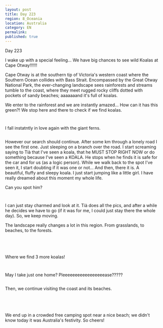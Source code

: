 ```yaml
---
layout: post
title: Day 223
region: 8_Oceania
location: Australia
category: EN
permalink:
published: true
---
```


Day 223

I wake up with a special feeling... We have big chances to see wild Koalas at Cape Otway!!!!!!

Cape Otway is at the southern tip of Victoria's western coast where the Southern Ocean collides with Bass Strait.  Encompassed by the Great Otway National Park, the ever-changing landscape sees rainforests and streams tumble to the coast, where they meet rugged rocky cliffs dotted with pockets of sandy beaches; aaaaaaand it's full of koalas.

We enter to the rainforest and we are instantly amazed... How can it has this green?! We stop here and there to check if we find koalas.

<p><a
href="https://lh3.googleusercontent.com/fn3o9w3ir8GeURBtP5qihQR8GXjyvpZpclEJUWYPpOsV_Ps25nU2j-nqSm1wNDihj1r0zfQEqjjSnQ7Wkvw4FTZOwRnHp2wdo_7qdiTNsIs3Eqz9ezRJFIkj9nBdcpoOy8G4enx1OpLeR1l10OeLz-Q6mlRBFO7_piy_kQEhVG0xeXoiHGOISXaVpbeZOlv6zz-LDFhw9x8-yrab4Kgn8fpQBk81MD-7_ML5Xj2SrxwVaSkPuh2dkR3M1-lrXn159P7OrnBO1QXcBU47JfZxgzhiaF-FKTWTF9yUJgz4mSH8QR8mbl0wRpPg3aq5UxmXFRqs4D9x5DNI7bHInavUAqkhs3MtVscdjVmlKKK8XlkQEgbl3aKuC5RVVRaNp2xT6OilvvtEsbHXPkhpff9So27K9sfurwqsTM2-22CsiWigft0tCUwYW4VI5npNY_js55wofmKEvuKJIfXQNzqkcH-etrfK_Wh2Iq07fjJjKpR0xxApRl2BBEze3S8tWpwFBjEsUwo7q-MPlpzk14TjRgM0Iy-L2X4HtBNFd7BYLdTMrouOdjwtkNRiXhN9lHrFxvAVjTyAbmrLVhuaRaNbUJ0RIFxvrqYIjsVLyf4WmxjD2XRycBMp2EPxm_rtscToQ6wMSROZ8GLuS8LsINpEB7ZFmbRKvhNhPkkBXS4UxHVdxKmnB3YgsOmsyF5f0HKjx7ZtbTw8OOk4B97pB7PxUj9o=w470-h626-no"><img 
src="https://lh3.googleusercontent.com/fn3o9w3ir8GeURBtP5qihQR8GXjyvpZpclEJUWYPpOsV_Ps25nU2j-nqSm1wNDihj1r0zfQEqjjSnQ7Wkvw4FTZOwRnHp2wdo_7qdiTNsIs3Eqz9ezRJFIkj9nBdcpoOy8G4enx1OpLeR1l10OeLz-Q6mlRBFO7_piy_kQEhVG0xeXoiHGOISXaVpbeZOlv6zz-LDFhw9x8-yrab4Kgn8fpQBk81MD-7_ML5Xj2SrxwVaSkPuh2dkR3M1-lrXn159P7OrnBO1QXcBU47JfZxgzhiaF-FKTWTF9yUJgz4mSH8QR8mbl0wRpPg3aq5UxmXFRqs4D9x5DNI7bHInavUAqkhs3MtVscdjVmlKKK8XlkQEgbl3aKuC5RVVRaNp2xT6OilvvtEsbHXPkhpff9So27K9sfurwqsTM2-22CsiWigft0tCUwYW4VI5npNY_js55wofmKEvuKJIfXQNzqkcH-etrfK_Wh2Iq07fjJjKpR0xxApRl2BBEze3S8tWpwFBjEsUwo7q-MPlpzk14TjRgM0Iy-L2X4HtBNFd7BYLdTMrouOdjwtkNRiXhN9lHrFxvAVjTyAbmrLVhuaRaNbUJ0RIFxvrqYIjsVLyf4WmxjD2XRycBMp2EPxm_rtscToQ6wMSROZ8GLuS8LsINpEB7ZFmbRKvhNhPkkBXS4UxHVdxKmnB3YgsOmsyF5f0HKjx7ZtbTw8OOk4B97pB7PxUj9o=w470-h626-no" class="oversize" alt=""></a></p>

<p><a
href="https://lh3.googleusercontent.com/KC0UajEEu3-9UOh5Lz1CLaUV9SlzoHyc6o3DZkEEIAGLGkjKSPAVbnCyRZIwIpxMK_jiiehE4bQN7AhqZGuKVsEtPEzOG9GA4I0KdVlfu7DWJ-QXz2loSkfwL45qcASH2qrr1X7eVnFp9KpgniEmPrmpOOXMOcTrkB5Pb0RdK_c9c-NgiPm49QvBGp4yEjX0WBCTO0t4M6vFHZOCgNXfuJ8O1DaNl_j88K2mFzAv7i7S3Ra_bnbex70yaz0zvIbXqE426wcoGF13DO8ibiMkYsnsLwbu5TVSfhtJjgmwrKByjS6ONiNYU4sk_8L3XgdyyKhhl7RiTmoZpeUytAoQGYVwnQjHY4XoJTJUdFrqJqgYO6hw3laKGGelm9M-25PfAi7Z7Nrnf8zFYbTCViuJjFeeskThJklHOo4AorS7MAics2RQgK4LG8PlHsyOXSekCUt0Faohjjwm5oC49ULmpsiVTy9uuLI3wYC-6r8yPUzzkuO98JjqAHFBApfwjZh0o0BhKt8IqxDGfI86rBcLlkGe8sMJpOekuSKuVY7sCr4xZTgkj-9v3YSDFZB7ayRcsjsy6XSyfG1EwsY4wHw3HJPzZe3rqmA76y_ktPxnO_rjVUZs3a52GgcD_a11IQ0ddWMKC_uRT6HxTUp7EGq2x4w81mkiy208FGlECWPwjK330KmPoYeS0pVmXXzeoPnX_1dcQJWQsDYSdIicJ3Fawc1i=w668-h501-no"><img 
src="https://lh3.googleusercontent.com/KC0UajEEu3-9UOh5Lz1CLaUV9SlzoHyc6o3DZkEEIAGLGkjKSPAVbnCyRZIwIpxMK_jiiehE4bQN7AhqZGuKVsEtPEzOG9GA4I0KdVlfu7DWJ-QXz2loSkfwL45qcASH2qrr1X7eVnFp9KpgniEmPrmpOOXMOcTrkB5Pb0RdK_c9c-NgiPm49QvBGp4yEjX0WBCTO0t4M6vFHZOCgNXfuJ8O1DaNl_j88K2mFzAv7i7S3Ra_bnbex70yaz0zvIbXqE426wcoGF13DO8ibiMkYsnsLwbu5TVSfhtJjgmwrKByjS6ONiNYU4sk_8L3XgdyyKhhl7RiTmoZpeUytAoQGYVwnQjHY4XoJTJUdFrqJqgYO6hw3laKGGelm9M-25PfAi7Z7Nrnf8zFYbTCViuJjFeeskThJklHOo4AorS7MAics2RQgK4LG8PlHsyOXSekCUt0Faohjjwm5oC49ULmpsiVTy9uuLI3wYC-6r8yPUzzkuO98JjqAHFBApfwjZh0o0BhKt8IqxDGfI86rBcLlkGe8sMJpOekuSKuVY7sCr4xZTgkj-9v3YSDFZB7ayRcsjsy6XSyfG1EwsY4wHw3HJPzZe3rqmA76y_ktPxnO_rjVUZs3a52GgcD_a11IQ0ddWMKC_uRT6HxTUp7EGq2x4w81mkiy208FGlECWPwjK330KmPoYeS0pVmXXzeoPnX_1dcQJWQsDYSdIicJ3Fawc1i=w668-h501-no" class="oversize" alt=""></a></p>

I fall instatntly in love again with the giant ferns.

<p><a
href="https://lh3.googleusercontent.com/qPQuuOvJpHtGZIDqWCsmPutQe5bn3GEo8rB8juLJhPcXassOKQuTuIVGtfwEucosGvxG5or7sNoisG_QZhKkwpH_n51VBhJTe40skAk6fLTkqdovADAjSNQ2HlztC3e5ypGOeCnxg3IWq-CZsHwzBOIUiZ6nlBR0BmispZ50qVGxtK0mUrg3twBMO9zF_9zAUpRIZTrjUqxynxriZswUzo_xNHZy770SUaE-zYPx7euJ_cE0PD8pc2hQpUcwC4xX_-L58Fe0CdxkB4hjyWOGoOSR2i_x_d-D0JFd26ZuHHdbJ61xBAVG3X8gFhJYM4HmKIlB_ZWU_bLz9L-8fcuKq-Wsh2C9PxP7usdWtkcjfOWkmazbOR9hiPY6irS4Tk6g1NlqwcVBacn7jj2Xp72Jxo8DcyAVIVQuU4-6ZZ9v5kcrvreOXzYv2LLYnkqakTbjbW18rzVwz_nyGbxnFTjADBadL1wKM6VDN_YooswF-Q7nNcsxVndtofnVS5NEsgYtQlUYuXFVe76QJiuMntLOaovxLc3U31Jin8XXndsJTQEc3carSYtKkY2ixMqrJDqtQxMVDZ7xQ3VXi28ntCj9c7b9JQRCSl98GPmmT8SNe20ZI_UIEifQPqMRaxEXOhfa7GG96XBbK8xkozAt4zI_3SmKFeaNlbcUaGEsOa5HjCxDhlZ3J3lDAnTp-sY3BErC1276R__LQHmEUX04wnKlHLC3=w835-h626-no"><img 
src="https://lh3.googleusercontent.com/qPQuuOvJpHtGZIDqWCsmPutQe5bn3GEo8rB8juLJhPcXassOKQuTuIVGtfwEucosGvxG5or7sNoisG_QZhKkwpH_n51VBhJTe40skAk6fLTkqdovADAjSNQ2HlztC3e5ypGOeCnxg3IWq-CZsHwzBOIUiZ6nlBR0BmispZ50qVGxtK0mUrg3twBMO9zF_9zAUpRIZTrjUqxynxriZswUzo_xNHZy770SUaE-zYPx7euJ_cE0PD8pc2hQpUcwC4xX_-L58Fe0CdxkB4hjyWOGoOSR2i_x_d-D0JFd26ZuHHdbJ61xBAVG3X8gFhJYM4HmKIlB_ZWU_bLz9L-8fcuKq-Wsh2C9PxP7usdWtkcjfOWkmazbOR9hiPY6irS4Tk6g1NlqwcVBacn7jj2Xp72Jxo8DcyAVIVQuU4-6ZZ9v5kcrvreOXzYv2LLYnkqakTbjbW18rzVwz_nyGbxnFTjADBadL1wKM6VDN_YooswF-Q7nNcsxVndtofnVS5NEsgYtQlUYuXFVe76QJiuMntLOaovxLc3U31Jin8XXndsJTQEc3carSYtKkY2ixMqrJDqtQxMVDZ7xQ3VXi28ntCj9c7b9JQRCSl98GPmmT8SNe20ZI_UIEifQPqMRaxEXOhfa7GG96XBbK8xkozAt4zI_3SmKFeaNlbcUaGEsOa5HjCxDhlZ3J3lDAnTp-sY3BErC1276R__LQHmEUX04wnKlHLC3=w835-h626-no" class="oversize" alt=""></a></p>

However our search should continue. After some km through a lonely road I see the first one. Just sleeping on a branch over the road. I start screaming saying to Tià that I've seen a koala, that he MUST STOP RIGHT NOW or do something because I've seen a KOALA. He stops when he finds it is safe for the car and for us (as a logic person). While we walk back to the spot I've seen it, I start doubting if it was one or not... And then, there it is. A beautiful, fluffy and sleepy koala. I just start jumping like a little girl. I have really dreamed about this moment my whole life.

Can you spot him?

<p><a
href="https://lh3.googleusercontent.com/qB9uxHkSicmlgX7gZJg1c56sulD91EaspgjQAeBPlUkkGTvykTxspyHYoXLXTo9UDgq2eTc0ybGQravzLS5MBZ6gXKUDixzmxDcfW-8UAAr_iXKOYNk35G5QqZhj2fzIG114ZiGvULq3KjzOoSLwWyZm3z4Ye5vMotuZEaSUPUair_B3wCLOplMexUPJ02tHVhArovqJCFY5p9dahJq2Iwze8WAFrX15AktecAEcUvg0Xk9bSvJNzHN8K5qvxDRNwOddoEJiETLpT6jTQG6CYN6kreHcr4jtji-hhNUYHi-FUlktkJ7fk4yX4r7tr5rlMxcJOPqS92pI-lz77rSoibp765OIKBPy-O0EW6qW00eYR1j0o9IUFQz7f8MDn-UI20WUyeeJrEJO9oyjWisns84J8Kneu8o127JJ6bRaVOzxyiwMpWJdaJSBqnogocaJwKtcWnLW01G4z9e1iQLE6emtzNT3ynHR_Lm0WMUiBVfp2m2PmqceDcDNhUBZdR0qQydeeWP-y73IAQj01MaFFgroWbQkrpPH5nhYX2CzHz01-VR1BI2okM0EZ-sthLGP71F2qcO2GHRth1-gm9HBdze5G_FrmKRPo_zhy7fj94H1iPP17AsvSlEMk6FM-R_jAdA_HtJ0qJJOnhpiPss5lN2EdyT2dBueMV-azr6FNlDKba4Ww99kXkBsMTHuDx3MaivwNrPtpAHh6iem3xxaoDQ_=w835-h626-no"><img 
src="https://lh3.googleusercontent.com/qB9uxHkSicmlgX7gZJg1c56sulD91EaspgjQAeBPlUkkGTvykTxspyHYoXLXTo9UDgq2eTc0ybGQravzLS5MBZ6gXKUDixzmxDcfW-8UAAr_iXKOYNk35G5QqZhj2fzIG114ZiGvULq3KjzOoSLwWyZm3z4Ye5vMotuZEaSUPUair_B3wCLOplMexUPJ02tHVhArovqJCFY5p9dahJq2Iwze8WAFrX15AktecAEcUvg0Xk9bSvJNzHN8K5qvxDRNwOddoEJiETLpT6jTQG6CYN6kreHcr4jtji-hhNUYHi-FUlktkJ7fk4yX4r7tr5rlMxcJOPqS92pI-lz77rSoibp765OIKBPy-O0EW6qW00eYR1j0o9IUFQz7f8MDn-UI20WUyeeJrEJO9oyjWisns84J8Kneu8o127JJ6bRaVOzxyiwMpWJdaJSBqnogocaJwKtcWnLW01G4z9e1iQLE6emtzNT3ynHR_Lm0WMUiBVfp2m2PmqceDcDNhUBZdR0qQydeeWP-y73IAQj01MaFFgroWbQkrpPH5nhYX2CzHz01-VR1BI2okM0EZ-sthLGP71F2qcO2GHRth1-gm9HBdze5G_FrmKRPo_zhy7fj94H1iPP17AsvSlEMk6FM-R_jAdA_HtJ0qJJOnhpiPss5lN2EdyT2dBueMV-azr6FNlDKba4Ww99kXkBsMTHuDx3MaivwNrPtpAHh6iem3xxaoDQ_=w835-h626-no" class="oversize" alt=""></a></p>

<p><a
href="https://lh3.googleusercontent.com/M3a2BdZdKNX5d7Hbo4k8ZhWhSRa4ZUz7e3EPXJs2o9jEU--zId-ZXmBICJV6z6gtCnzk2REFnraxwoPfClS_8re0PlShLUwwkyzxxHqRjUyo-aaL6sswAImbZ1i-h--YOArB1cFOsdEYlIfkNznvV_tUqNg97qhEGM7b6JfwaZzVFxt_bBKB0rEPeKoigqVlCLx-qAcxh8_1CTAfUwu69bceJgYM6xsspsDQwZrFeY8W40ovMmwMgYvYokbAkiE1noURPg4sXR0FV9mwLYxfs_OhyWOu8s00eAZiO5qDpRqEgbnA9aFr8bcfFpq9jRgTO3v47PhmWWQUJIEyj9GHdNeZLl0bCGV-KfbLE3qhfBegShNlMp2VttymOaqb_-LhsS8kk09RE6zb3r7VaNs-O045ALr2V4Mm2ih-AaTX3NlkwyeCKY7JSVln2kHLgQgicksBjrNlLvAtYIexChWH7R7BZLRbSK1kcUk6ALqgx5RBcUUMjE47JoBxdhdI_xnWERTKF-csmJHMyHXA5waohFWUq3gJEdOC6VarrleeIAnC9WCk-qgkwp2QG6ZLrCHEuYt5HBALoY4nJXDheHaI1w2PmLL4kehnJopc8ITo6ndqI2oKtFcOnLEHUU-EeWkcA8UmbqYpFbPKnllqv8b5NZge406RmVYrYcNAj1OvKoz4UWsoTFi2atlSKCBe3_48KbwXnmryqxpWSpuMCMaw1n-k=w835-h626-no"><img 
src="https://lh3.googleusercontent.com/M3a2BdZdKNX5d7Hbo4k8ZhWhSRa4ZUz7e3EPXJs2o9jEU--zId-ZXmBICJV6z6gtCnzk2REFnraxwoPfClS_8re0PlShLUwwkyzxxHqRjUyo-aaL6sswAImbZ1i-h--YOArB1cFOsdEYlIfkNznvV_tUqNg97qhEGM7b6JfwaZzVFxt_bBKB0rEPeKoigqVlCLx-qAcxh8_1CTAfUwu69bceJgYM6xsspsDQwZrFeY8W40ovMmwMgYvYokbAkiE1noURPg4sXR0FV9mwLYxfs_OhyWOu8s00eAZiO5qDpRqEgbnA9aFr8bcfFpq9jRgTO3v47PhmWWQUJIEyj9GHdNeZLl0bCGV-KfbLE3qhfBegShNlMp2VttymOaqb_-LhsS8kk09RE6zb3r7VaNs-O045ALr2V4Mm2ih-AaTX3NlkwyeCKY7JSVln2kHLgQgicksBjrNlLvAtYIexChWH7R7BZLRbSK1kcUk6ALqgx5RBcUUMjE47JoBxdhdI_xnWERTKF-csmJHMyHXA5waohFWUq3gJEdOC6VarrleeIAnC9WCk-qgkwp2QG6ZLrCHEuYt5HBALoY4nJXDheHaI1w2PmLL4kehnJopc8ITo6ndqI2oKtFcOnLEHUU-EeWkcA8UmbqYpFbPKnllqv8b5NZge406RmVYrYcNAj1OvKoz4UWsoTFi2atlSKCBe3_48KbwXnmryqxpWSpuMCMaw1n-k=w835-h626-no" class="oversize" alt=""></a></p>

I can just stay charmed and look at it. Tià does all the pics, and after a while he decides we have to go (if it was for me, I could just stay there the whole day). So, we keep moving.

The landscape really changes a lot in this region. From grasslands, to beaches, to the forests.

<p><a
href="https://lh3.googleusercontent.com/fNaovn0PFP4d377803iqeYYiVoUUv_8e-fRjxE3q3oU3usHebNXPZbM3y-bmCrsDI3M2oCOycqaZi3gjRZeydXxFfRZ2p0Jyrc2mvnpA-Mi8kIp-qXqATTL2036tOsIFq7BHin7pA8QZtfjLdaqh7MmMXNYOgom9wFRaJMWdkE_dJETZbC02_JWmUnPDMKX3rDYftLR0cU_zNf1U6kDE6_47MWoXu_8h9yoqgKuj9D4Yw4pSjtB8gvlmx2m98jCiEjw09GGB-SRNfw1t_rU23kbOaQZ8EdXbjSte04FN16rLVCMHB4adxrtjh4vkwu8iIJXl2_h3zmR0qnpdBU3Zh6XqTQMw2YZ1U4nrZn_YOiDz3a05gLwnv_fcnDMtdar3cGujeorUQlHikVshIfyDIIKFQXRofJSRr68PIh4K6qSRJ_eFZDiQX3DECOxH7553CwTg2e1ZKoTF2szPJav4zUoGe5nGcUbFNaqUbe8pYjgO2_Ywum2vjjK231j-cmWDTwkm5LKS5LAaq0c3f3pWGEJm2OfIu_tYi0jDqt8IZJAooe7J1GK7xP76lgigZFsWLucfBP3Ogi5VfDVrRJj6kziZm4qQo0jjHfd_YQYl40y0_fZpdb529MNUENItT3UzdueSdzWI9tVlrxbq04hlgu9Bs__x3JZD2RzP-_41ijJz3EJj-iB32-i8CjPOXgf8ar1xPIkn8Zfz3htjiJZuXMoF=w668-h501-no"><img 
src="https://lh3.googleusercontent.com/fNaovn0PFP4d377803iqeYYiVoUUv_8e-fRjxE3q3oU3usHebNXPZbM3y-bmCrsDI3M2oCOycqaZi3gjRZeydXxFfRZ2p0Jyrc2mvnpA-Mi8kIp-qXqATTL2036tOsIFq7BHin7pA8QZtfjLdaqh7MmMXNYOgom9wFRaJMWdkE_dJETZbC02_JWmUnPDMKX3rDYftLR0cU_zNf1U6kDE6_47MWoXu_8h9yoqgKuj9D4Yw4pSjtB8gvlmx2m98jCiEjw09GGB-SRNfw1t_rU23kbOaQZ8EdXbjSte04FN16rLVCMHB4adxrtjh4vkwu8iIJXl2_h3zmR0qnpdBU3Zh6XqTQMw2YZ1U4nrZn_YOiDz3a05gLwnv_fcnDMtdar3cGujeorUQlHikVshIfyDIIKFQXRofJSRr68PIh4K6qSRJ_eFZDiQX3DECOxH7553CwTg2e1ZKoTF2szPJav4zUoGe5nGcUbFNaqUbe8pYjgO2_Ywum2vjjK231j-cmWDTwkm5LKS5LAaq0c3f3pWGEJm2OfIu_tYi0jDqt8IZJAooe7J1GK7xP76lgigZFsWLucfBP3Ogi5VfDVrRJj6kziZm4qQo0jjHfd_YQYl40y0_fZpdb529MNUENItT3UzdueSdzWI9tVlrxbq04hlgu9Bs__x3JZD2RzP-_41ijJz3EJj-iB32-i8CjPOXgf8ar1xPIkn8Zfz3htjiJZuXMoF=w668-h501-no" class="oversize" alt=""></a></p>

<p><a
href="https://lh3.googleusercontent.com/cj5Ex-jL6UOBj8APrV77ggKa6i72FrM-sSjMWz5cWlGK_T6v5gEp0vJcwRiWBuodVD4dCr8wtXf8L3mxl008cOt1Yda-tr4Kltnbf20n5MOFGzCj2worP3Tb0BHzmE6YFUBI8oSflAzUF2kcMJ5cL5wGMWIsEVZ__Ix4eQNTyHWwCqvSRAlL2iljKf7iiRpal6-EiN_0zeVlyz80IwV17ThY3jkeil6lKQ9U_bVtawhbcCoSd0mg8noJCmpkjcmORl6rI9FWBPR1F4RsiMDZBf-dc-l_5rMc-BKIKUfwCyJnVLExBrKPnLPuesA5QH2QCIsGlls79o5bqlVHUsm91NXMa5Uv143AqRUZtHVDISdfRjCy_KDmCnCBW3BuSufVApkg4Lit6rWVfDVieX51E7GdQAjeGIIts7rFrje5VC-aY7gX4U39M15mULpUyIC-IG-FzYotuS76hK9RxmUZYlxg_OfMY-H6eJxPw1srg6t41mRKoDGyJWjMBSPAvk5LUxWYg6LXiejs87U-LtHG26fAvGZipgXJkQrMdZv5fvWN_kavvtoZORlGaLYus-RfHGKzm8a_ZO64omo_PvF6cOGD6wa-EgSbBRXFX_O4s3KbOkTdeKqCdXg0nHVIvBYjAPnVgaabFbOSdDNqZV9Xz1gEn4Fk6yHT-BY2mNgoxPtb1CGa0DsgmlfSGjjl9NTvUUcyzK47-WwQ60OMNTuOVcB_=w668-h501-no"><img 
src="https://lh3.googleusercontent.com/cj5Ex-jL6UOBj8APrV77ggKa6i72FrM-sSjMWz5cWlGK_T6v5gEp0vJcwRiWBuodVD4dCr8wtXf8L3mxl008cOt1Yda-tr4Kltnbf20n5MOFGzCj2worP3Tb0BHzmE6YFUBI8oSflAzUF2kcMJ5cL5wGMWIsEVZ__Ix4eQNTyHWwCqvSRAlL2iljKf7iiRpal6-EiN_0zeVlyz80IwV17ThY3jkeil6lKQ9U_bVtawhbcCoSd0mg8noJCmpkjcmORl6rI9FWBPR1F4RsiMDZBf-dc-l_5rMc-BKIKUfwCyJnVLExBrKPnLPuesA5QH2QCIsGlls79o5bqlVHUsm91NXMa5Uv143AqRUZtHVDISdfRjCy_KDmCnCBW3BuSufVApkg4Lit6rWVfDVieX51E7GdQAjeGIIts7rFrje5VC-aY7gX4U39M15mULpUyIC-IG-FzYotuS76hK9RxmUZYlxg_OfMY-H6eJxPw1srg6t41mRKoDGyJWjMBSPAvk5LUxWYg6LXiejs87U-LtHG26fAvGZipgXJkQrMdZv5fvWN_kavvtoZORlGaLYus-RfHGKzm8a_ZO64omo_PvF6cOGD6wa-EgSbBRXFX_O4s3KbOkTdeKqCdXg0nHVIvBYjAPnVgaabFbOSdDNqZV9Xz1gEn4Fk6yHT-BY2mNgoxPtb1CGa0DsgmlfSGjjl9NTvUUcyzK47-WwQ60OMNTuOVcB_=w668-h501-no" class="oversize" alt=""></a></p>

<p><a
href="https://lh3.googleusercontent.com/sRwY6oBFTbZtlnZyKNWuuQ50zqwb3D0uMSd5D1_xkz2noKRas2FjJwwskxt84AXlEgpxxnATZPYcYIBvqsb0ol4eCRaHTBLvEKuRNChAX7uccZxe4C13PwD5D8P_d0xMFluir7YzzNG8G2PV1wxuo3bLBW-rYYbcH1J5fC_PP-Z9u0D6lP7Vrj39xfL8TC_1hgEa5bMqrYjaRCVYuCKfncr-3UjfFq9plHm6nejeh0lU8pI28-Iv-k-xDRH2ApWZUlbs9Wwd_M58wnAvpRR1Kp7k4hIrTHryWs_3CyohQThxbQZ6HYTFdkZEaLiMlqH1m0okChRcpZelHRbBh8lH1n7EmHvjF345xQV6FM0OKGsvZTylXqWHbHKqTO_nbYVdGnNOEusddfGg2nmElRDSQFWiMrhtENcf_BnfU9cn6NSXijC4PfZOEbAnPpDTHFe2hG31Aa6GDRnJnHOWZXhy_0OWphGf5gA9Bi8uKYuMWZhvkxJ-R8-ww5l00VrTvCmAkhBv3wBQKHu5GHZYRvhaTAp9_oJZuC7PHXiotODgNQtcA-C2ma_0PxAhHnJ1Z5NHdVkeNLApHhmfFJThBnXwLT2GFEPtaFYC2dHnNskfRQpxoZsc_fwjEAVvZb_0B6e6wgl6K7XYXyiJekcHf3825-eEg_so_k1WaKUJq2Qsz3aqHm4bKHs-B25wdbYPdmHKfpnhCFIQ_qUAUqre7t_SCCJo=w835-h626-no"><img 
src="https://lh3.googleusercontent.com/sRwY6oBFTbZtlnZyKNWuuQ50zqwb3D0uMSd5D1_xkz2noKRas2FjJwwskxt84AXlEgpxxnATZPYcYIBvqsb0ol4eCRaHTBLvEKuRNChAX7uccZxe4C13PwD5D8P_d0xMFluir7YzzNG8G2PV1wxuo3bLBW-rYYbcH1J5fC_PP-Z9u0D6lP7Vrj39xfL8TC_1hgEa5bMqrYjaRCVYuCKfncr-3UjfFq9plHm6nejeh0lU8pI28-Iv-k-xDRH2ApWZUlbs9Wwd_M58wnAvpRR1Kp7k4hIrTHryWs_3CyohQThxbQZ6HYTFdkZEaLiMlqH1m0okChRcpZelHRbBh8lH1n7EmHvjF345xQV6FM0OKGsvZTylXqWHbHKqTO_nbYVdGnNOEusddfGg2nmElRDSQFWiMrhtENcf_BnfU9cn6NSXijC4PfZOEbAnPpDTHFe2hG31Aa6GDRnJnHOWZXhy_0OWphGf5gA9Bi8uKYuMWZhvkxJ-R8-ww5l00VrTvCmAkhBv3wBQKHu5GHZYRvhaTAp9_oJZuC7PHXiotODgNQtcA-C2ma_0PxAhHnJ1Z5NHdVkeNLApHhmfFJThBnXwLT2GFEPtaFYC2dHnNskfRQpxoZsc_fwjEAVvZb_0B6e6wgl6K7XYXyiJekcHf3825-eEg_so_k1WaKUJq2Qsz3aqHm4bKHs-B25wdbYPdmHKfpnhCFIQ_qUAUqre7t_SCCJo=w835-h626-no" class="oversize" alt=""></a></p>

<p><a
href="https://lh3.googleusercontent.com/sjeNDFpUdJhRPqD9jAuaOukHXIsafPlr-UPeZJZDi6PMJ66u4LY6povqZ7D8zeRPJhyrdk130WHHDmVxnz0hf6yLWIF2OALBLWzBFgJOBWSdksF6gb7INfYYBBGmQBBm7SE4YA8RCAnCSoowf9cwgAs7cn90qPa1RO2pOAe6hkcvUX5Oos_rs5MxRUQCS047_tNU12AGgZ8Fc7cUKA0RM_-_WuZVxmgm-n53SaQEufKinKqUPU5w5-BZbhrBCdLEqes_r2dSMSZGqcWNTKHSZCfMB6R2GhYzov8XRhtsSFe8bZ-eq8ne7GWpr4w228x2RPGhEHGQEu36BbW_MC_LZj3EVG6A8pCcyZgP8EtPOANLc4BNC8nOqbUfcI8c-zddLt2MO37kfaKPgTTnq2fhIyxkFs1gWDRE3wJ9wuq7uCVl_6FGXeDlnPqRE3XhPxQsWHDY3VWabH2u2ov2rkR9_UsLAmF9YcXf-GYmTYnekhOUerHJyWgGRJjt2BP3XHAxp559y4MLcQqnq7t5M4hfYftPcTvohPUqEOCbP6j4LFrAbaC3PyYcfqqJqcR6kyD4kVOWxYdK3aLo_keoVtrnntnAQT6iWrkBJYO3objjKv4xE72VscfwRk9tFeyqp3y_OpvNZwuXt6livHveRngpWO76pYApob8uQopIxNqllrHn6iKESLNwjcTGT6ilGzCWEkF5fxhIs7L4NoJ3Y3VPF61X=w835-h626-no"><img 
src="https://lh3.googleusercontent.com/sjeNDFpUdJhRPqD9jAuaOukHXIsafPlr-UPeZJZDi6PMJ66u4LY6povqZ7D8zeRPJhyrdk130WHHDmVxnz0hf6yLWIF2OALBLWzBFgJOBWSdksF6gb7INfYYBBGmQBBm7SE4YA8RCAnCSoowf9cwgAs7cn90qPa1RO2pOAe6hkcvUX5Oos_rs5MxRUQCS047_tNU12AGgZ8Fc7cUKA0RM_-_WuZVxmgm-n53SaQEufKinKqUPU5w5-BZbhrBCdLEqes_r2dSMSZGqcWNTKHSZCfMB6R2GhYzov8XRhtsSFe8bZ-eq8ne7GWpr4w228x2RPGhEHGQEu36BbW_MC_LZj3EVG6A8pCcyZgP8EtPOANLc4BNC8nOqbUfcI8c-zddLt2MO37kfaKPgTTnq2fhIyxkFs1gWDRE3wJ9wuq7uCVl_6FGXeDlnPqRE3XhPxQsWHDY3VWabH2u2ov2rkR9_UsLAmF9YcXf-GYmTYnekhOUerHJyWgGRJjt2BP3XHAxp559y4MLcQqnq7t5M4hfYftPcTvohPUqEOCbP6j4LFrAbaC3PyYcfqqJqcR6kyD4kVOWxYdK3aLo_keoVtrnntnAQT6iWrkBJYO3objjKv4xE72VscfwRk9tFeyqp3y_OpvNZwuXt6livHveRngpWO76pYApob8uQopIxNqllrHn6iKESLNwjcTGT6ilGzCWEkF5fxhIs7L4NoJ3Y3VPF61X=w835-h626-no" class="oversize" alt=""></a></p>

Where we find 3 more koalas!

<p><a
href="https://lh3.googleusercontent.com/oDo5t8rrsJGqC89rMkkTyCJuW5ZgtBU3wa9044W7WOHavlKYc2GDIV3CarALjIvK6tLvXtMIFOCSBD_ivGA-txmahgPozZCp42h6iTyByAr_MX4vxFSyrfLCj9QQ6vWPzX154puV-JIS6SksBAkwnTmsxSkwFY34IWTrCZU5v0SNb2Wa8SE8ehVazgiVDKWcv_hcW4IqvduywejltNhTepX7QEtEF3XTq9CJE73XByTLN7IOH2DMbR-FkBYiCw5zi2Gd1OrRyWntd2v8gjgk0piTUK08IQhwlN7mLpsZx6GUx9AR5pRLXt0Wadc2ON3bnoS6C50EJ4ykbcjA2qm_LvsvO1JEIrHB_n5SUQhbMCGvZKvN6QWvuHJlNT2tQqqzPVNh0l6HhjZ9ZbL1Vvvzuw2k5SCqcKKnurSTA867mpsO9_63-6omvWDM8C1MmV2T66r06dsneX2cbkNFJs0a2FS3FawDvZlsRHVRuOxidaM6Cfr2MNr7hPxMRZgsgZhQ8cSiswPb5tSzDLIqoVFVKGCfHNSP4XlMqIcHUku_hY0w5dGalI6YmkWnSC_ygjV2uCzdejr2Eh9AH_7jy6ELian7T9wavGTBbxT5RDgRlUl44lMrp9lba8FVWo9tPS8STfokIw0Ghjywmm__efaUF7KZWUr7IiAmRzqccU7QfVh3F7FGv7CPKW15LHiUQiTcrVxTWDP4Qi3pMxFrtzx6J5Wn=w668-h501-no"><img 
src="https://lh3.googleusercontent.com/oDo5t8rrsJGqC89rMkkTyCJuW5ZgtBU3wa9044W7WOHavlKYc2GDIV3CarALjIvK6tLvXtMIFOCSBD_ivGA-txmahgPozZCp42h6iTyByAr_MX4vxFSyrfLCj9QQ6vWPzX154puV-JIS6SksBAkwnTmsxSkwFY34IWTrCZU5v0SNb2Wa8SE8ehVazgiVDKWcv_hcW4IqvduywejltNhTepX7QEtEF3XTq9CJE73XByTLN7IOH2DMbR-FkBYiCw5zi2Gd1OrRyWntd2v8gjgk0piTUK08IQhwlN7mLpsZx6GUx9AR5pRLXt0Wadc2ON3bnoS6C50EJ4ykbcjA2qm_LvsvO1JEIrHB_n5SUQhbMCGvZKvN6QWvuHJlNT2tQqqzPVNh0l6HhjZ9ZbL1Vvvzuw2k5SCqcKKnurSTA867mpsO9_63-6omvWDM8C1MmV2T66r06dsneX2cbkNFJs0a2FS3FawDvZlsRHVRuOxidaM6Cfr2MNr7hPxMRZgsgZhQ8cSiswPb5tSzDLIqoVFVKGCfHNSP4XlMqIcHUku_hY0w5dGalI6YmkWnSC_ygjV2uCzdejr2Eh9AH_7jy6ELian7T9wavGTBbxT5RDgRlUl44lMrp9lba8FVWo9tPS8STfokIw0Ghjywmm__efaUF7KZWUr7IiAmRzqccU7QfVh3F7FGv7CPKW15LHiUQiTcrVxTWDP4Qi3pMxFrtzx6J5Wn=w668-h501-no" class="oversize" alt=""></a></p>

<p><a
href="https://lh3.googleusercontent.com/uNLf-nZiAaSWPfSKD1mwMssNet0WCvrT4GN5nQAFtwv_LEu1svA8EP7r6ZWB1lG87DNWXpiK44OH4FzXQn6en3zrwqMkOFYW-2Psu6FayYvPd_E7hI6TQq1FsISHXRjOJY6av2oUC_f6Pdu9hdgVebA9ixf0cAVaG87qeV5bycTVyJOoyrIUlLqkonoXr8OXpW-5UXcj7kU3EwiKC9JLSw4CbKWaQKpFATOq-MZzdSQHRKkxTQNQFaTH7nqb7611tKNcKw_Ddjajv45onv7Qviglw4nj-_jb7fAW3Z-DWixeSO0FXzha96g-8G5HE7dMZXgDvsn2k5U3FH-HcJmbgSxBfu7DK-EuqQjKYrjNQvGDZQdSscE2vVP8jsMfo257tsomkCjvvu03wRgSxDxy00cvlu2WdhhMbAdXH8oNDEaMWE1hSPKCHPZEPhnfSQ9JMR4_06gcjjz65-_1tn0K63PVeO0ermps5yCkn554hUqVxJ1OJG4smPO8Jo3RWoTbdy1VYVo-E3bkpR2jeGVGiu3_iRULDAmNM7RQrtD0KeNXv0xJkUvEw-TS9rh2t9NyBYVrw6cGm5z1JAA4MwoAiS238koJQ4tT1kWOzxxVhF6O-_rBaXzHekqDbZXrYgv_axpV9F55tLGs5Qt9fJ0OXYu8DHZo6O6zzsCU_A9ucrY_uTIKo_zl-pD4VNVLCez-X5LGW0XDuZFJjomSLUsk45Nj=w668-h501-no"><img 
src="https://lh3.googleusercontent.com/uNLf-nZiAaSWPfSKD1mwMssNet0WCvrT4GN5nQAFtwv_LEu1svA8EP7r6ZWB1lG87DNWXpiK44OH4FzXQn6en3zrwqMkOFYW-2Psu6FayYvPd_E7hI6TQq1FsISHXRjOJY6av2oUC_f6Pdu9hdgVebA9ixf0cAVaG87qeV5bycTVyJOoyrIUlLqkonoXr8OXpW-5UXcj7kU3EwiKC9JLSw4CbKWaQKpFATOq-MZzdSQHRKkxTQNQFaTH7nqb7611tKNcKw_Ddjajv45onv7Qviglw4nj-_jb7fAW3Z-DWixeSO0FXzha96g-8G5HE7dMZXgDvsn2k5U3FH-HcJmbgSxBfu7DK-EuqQjKYrjNQvGDZQdSscE2vVP8jsMfo257tsomkCjvvu03wRgSxDxy00cvlu2WdhhMbAdXH8oNDEaMWE1hSPKCHPZEPhnfSQ9JMR4_06gcjjz65-_1tn0K63PVeO0ermps5yCkn554hUqVxJ1OJG4smPO8Jo3RWoTbdy1VYVo-E3bkpR2jeGVGiu3_iRULDAmNM7RQrtD0KeNXv0xJkUvEw-TS9rh2t9NyBYVrw6cGm5z1JAA4MwoAiS238koJQ4tT1kWOzxxVhF6O-_rBaXzHekqDbZXrYgv_axpV9F55tLGs5Qt9fJ0OXYu8DHZo6O6zzsCU_A9ucrY_uTIKo_zl-pD4VNVLCez-X5LGW0XDuZFJjomSLUsk45Nj=w668-h501-no" class="oversize" alt=""></a></p>

May I take just one home? Pleeeeeeeeeeeeeeeeease?????

<p><a
href="https://lh3.googleusercontent.com/ZDHCdUH-sRX5KTLXyCqzAMarpnFdKz9Frt7AAw-qNtOEYQTqNWNHjtiAL_yWDprixRpSY9xEMblFfFTMCvryy07ewz83_UwAe7oCb5dpQ7QEpR7eQX-Q_YkqKR6SA5aki7aD4q088DyKjiem5Oogtq_7bFcq_FtngqJzYINETYPSHzwTbxFWR6tG3bmKhgt4wQWSmwXfVHNubOTQG8SH_eRFnSJ41x_t-uUCrgb0DFm3bS2pqp4igr8A_nGaqG-2-vBWH50lJzkUbxLcC7ZOoBwznIW0JD8cX47B2_3XTM4aE2JvyFUx9vyqXpDzelcHja4VMtVj3rvyaB8vDj_q7s4033Pj_IGHtjgPfKjEQlpBpH57-kcsc4-r9Y33qPeiKSun_I4_HmhumdLoV9b0jJrfhhiKkozNME6cMhApJcKinub0FAT-lrlvmwWmJfiGl4v60jo-Fgzbu3IHM2aiceybQx2amzZxe9ElF7n8yQEMmOUImCnwvdhCPkSbuXFaqPdr-nyZfHdkKWdseBLjipRpmXKPLtbZhxSG2ukYXoO7kICbbei5yqJBZIdDBKdy0gWQSATfHN_j7QZTflIito02kvIwbJZyI-Y3y4ydVgGQAq8m62Z6PW1-VsqyBFwoXFdpUsPwsP7HimjfT6SnGMdBxF8tF9mtCH40bidr_w0b90TTjxw9BCaHcPHbbxX3kCAERy8nVBG0cMPB3E_nubP0=w835-h626-no"><img 
src="https://lh3.googleusercontent.com/ZDHCdUH-sRX5KTLXyCqzAMarpnFdKz9Frt7AAw-qNtOEYQTqNWNHjtiAL_yWDprixRpSY9xEMblFfFTMCvryy07ewz83_UwAe7oCb5dpQ7QEpR7eQX-Q_YkqKR6SA5aki7aD4q088DyKjiem5Oogtq_7bFcq_FtngqJzYINETYPSHzwTbxFWR6tG3bmKhgt4wQWSmwXfVHNubOTQG8SH_eRFnSJ41x_t-uUCrgb0DFm3bS2pqp4igr8A_nGaqG-2-vBWH50lJzkUbxLcC7ZOoBwznIW0JD8cX47B2_3XTM4aE2JvyFUx9vyqXpDzelcHja4VMtVj3rvyaB8vDj_q7s4033Pj_IGHtjgPfKjEQlpBpH57-kcsc4-r9Y33qPeiKSun_I4_HmhumdLoV9b0jJrfhhiKkozNME6cMhApJcKinub0FAT-lrlvmwWmJfiGl4v60jo-Fgzbu3IHM2aiceybQx2amzZxe9ElF7n8yQEMmOUImCnwvdhCPkSbuXFaqPdr-nyZfHdkKWdseBLjipRpmXKPLtbZhxSG2ukYXoO7kICbbei5yqJBZIdDBKdy0gWQSATfHN_j7QZTflIito02kvIwbJZyI-Y3y4ydVgGQAq8m62Z6PW1-VsqyBFwoXFdpUsPwsP7HimjfT6SnGMdBxF8tF9mtCH40bidr_w0b90TTjxw9BCaHcPHbbxX3kCAERy8nVBG0cMPB3E_nubP0=w835-h626-no" class="oversize" alt=""></a></p>

Then, we continue visiting the coast and its beaches.

<p><a
href="https://lh3.googleusercontent.com/EN2kPVQh1laVmuB_uOd1v1_DDbnzmeHdfLRMzpBWIa2ASMSRav2I82V0zDe8U5XKGRrQ2murd_49wEHzPrAITps9c2P2vmYlBHNF98Dj8CWFIUkrtzQVoOSZ0guwHykmiSsH9VuXhJcyfaBrAyJpHf9d1PdGVSX3fE1MBqCjFa-B09wGS_uPKOiCO5fXnnSlaDJ4HTjf1p4t-Y8qkvmcznQjRw8hFWanPmrjGt1MQFrimLeSA7JRd4fP5GJEadHAAOahA5oQJHtBS5SN6o7NznlcG-ILjQ47fn-Pe2oLw51NPdqhBWEa8PIEENioiGGPTWkWwp3042d6kfiZanJKS42-LbEO9EQI4sOxzqq0ijoBySVQ_qyHyzHPTQ4iIT-mtBLDVfdHuEZW73s3l2vHNEyNvtoy6j1VDSMsqBMQKhgd4gNAeYkUKY1yfcR0LBJmWET0YGvznW0sCp4lbGjk0FBSZG5BaxfkTk6z4ooXmNtJoMrCcFYFKVlqU78myeklb2xIf0lpMqmacdSHjTes3Y8y-gZlOjVCMtm9BZs5k5IWoQM5Ri-CrhJ7-omTCbZCBgrOc26DAeZ_MTUIgG3pfXArEKjoaPqcseUlOhekdnR7jvY7MC4h3ypKiRHgPtQGAMqTiy3KR4vk-Rnwb8wqhe4btdHD14hkD-f9N7nZ-QlbBCUcqcAivUVjgP8y7PmB7YpEN8mqYUcxwgUUt_W3f_Lg=w835-h626-no"><img 
src="https://lh3.googleusercontent.com/EN2kPVQh1laVmuB_uOd1v1_DDbnzmeHdfLRMzpBWIa2ASMSRav2I82V0zDe8U5XKGRrQ2murd_49wEHzPrAITps9c2P2vmYlBHNF98Dj8CWFIUkrtzQVoOSZ0guwHykmiSsH9VuXhJcyfaBrAyJpHf9d1PdGVSX3fE1MBqCjFa-B09wGS_uPKOiCO5fXnnSlaDJ4HTjf1p4t-Y8qkvmcznQjRw8hFWanPmrjGt1MQFrimLeSA7JRd4fP5GJEadHAAOahA5oQJHtBS5SN6o7NznlcG-ILjQ47fn-Pe2oLw51NPdqhBWEa8PIEENioiGGPTWkWwp3042d6kfiZanJKS42-LbEO9EQI4sOxzqq0ijoBySVQ_qyHyzHPTQ4iIT-mtBLDVfdHuEZW73s3l2vHNEyNvtoy6j1VDSMsqBMQKhgd4gNAeYkUKY1yfcR0LBJmWET0YGvznW0sCp4lbGjk0FBSZG5BaxfkTk6z4ooXmNtJoMrCcFYFKVlqU78myeklb2xIf0lpMqmacdSHjTes3Y8y-gZlOjVCMtm9BZs5k5IWoQM5Ri-CrhJ7-omTCbZCBgrOc26DAeZ_MTUIgG3pfXArEKjoaPqcseUlOhekdnR7jvY7MC4h3ypKiRHgPtQGAMqTiy3KR4vk-Rnwb8wqhe4btdHD14hkD-f9N7nZ-QlbBCUcqcAivUVjgP8y7PmB7YpEN8mqYUcxwgUUt_W3f_Lg=w835-h626-no" class="oversize" alt=""></a></p>

<p><a
href="https://lh3.googleusercontent.com/dwlNMuWH9sOVd_ncfxRkAthRt7xRosfikvqkkv3PBTi6VCWYSJ1Nlkrau-lED2PNVppp5IsTn7BV5qchO69vgiQTJsq8cLzQP3esGYw9ASIQJV7vWjBqssuNGk-nuiSPqQj7H5l0snnBAJGoWcJO3LYkjYE-musWcmyOSZcde88SVv3SEt9_brNyhjgEa5CJlADEp7M0z5REGm5riuKz6zqD6pIsMTdnjdYWjGZmmbFWLv92CA95G_qlF85Yl4aNqcfgG_Qqg_BqYRqtMMOSdKgIKVK4A3VL_YsPgOjJ8xcRfG3x6fb6AkWFYNQWgQzM8iMLDB33MOsl-UX7pChjFfRY-dJiAqkoZD7llcE6OWT8156-lEsdr8CVRNH4VDAdH1Rp5BucoP6Gw2EKGtRlEYeViRQgVkatxGl5dLuugR3NpJ9Rjr3wDpk784sOJqdEpehSRpkro2wpsag4YvleAVk3rHFcXn800fR5Z4I1sy4B3fXgSK4v1MbUuFEAUOLEe1JOEOjkjlRcWbaH1hqhj6WqowQc_8Ju2FJ7MqJjrbLJTM7gq7szZJ0GG3RKJGwumifEKDAP1dyT3b-iz-OMbE_T2nOUc9y-AipCM2uAYJZczay5kuQI94oWLBC-5vDKz3x1vmO2zINbZdDZLovcvHuCg1PxtA-17st3tZTlBitLxqdoIhVTD-lpF9dM3aZWfU2ekPaylNsGyGOzD2uV91z_=w668-h501-no"><img 
src="https://lh3.googleusercontent.com/dwlNMuWH9sOVd_ncfxRkAthRt7xRosfikvqkkv3PBTi6VCWYSJ1Nlkrau-lED2PNVppp5IsTn7BV5qchO69vgiQTJsq8cLzQP3esGYw9ASIQJV7vWjBqssuNGk-nuiSPqQj7H5l0snnBAJGoWcJO3LYkjYE-musWcmyOSZcde88SVv3SEt9_brNyhjgEa5CJlADEp7M0z5REGm5riuKz6zqD6pIsMTdnjdYWjGZmmbFWLv92CA95G_qlF85Yl4aNqcfgG_Qqg_BqYRqtMMOSdKgIKVK4A3VL_YsPgOjJ8xcRfG3x6fb6AkWFYNQWgQzM8iMLDB33MOsl-UX7pChjFfRY-dJiAqkoZD7llcE6OWT8156-lEsdr8CVRNH4VDAdH1Rp5BucoP6Gw2EKGtRlEYeViRQgVkatxGl5dLuugR3NpJ9Rjr3wDpk784sOJqdEpehSRpkro2wpsag4YvleAVk3rHFcXn800fR5Z4I1sy4B3fXgSK4v1MbUuFEAUOLEe1JOEOjkjlRcWbaH1hqhj6WqowQc_8Ju2FJ7MqJjrbLJTM7gq7szZJ0GG3RKJGwumifEKDAP1dyT3b-iz-OMbE_T2nOUc9y-AipCM2uAYJZczay5kuQI94oWLBC-5vDKz3x1vmO2zINbZdDZLovcvHuCg1PxtA-17st3tZTlBitLxqdoIhVTD-lpF9dM3aZWfU2ekPaylNsGyGOzD2uV91z_=w668-h501-no" class="oversize" alt=""></a></p>

<p><a
href="https://lh3.googleusercontent.com/SE1m4qeXrOU5N5_yMIS9C8-v6NSaTfZCCZ-hSf34tTFLF-rmsYkd9-UCPtz8ScxYz1EQvi-J5kmt0ZT6x5Du9EjsQlfkp9X3BD9L2xD7fl-Zraz77GxgMPwoftIxdSEx-UC-nAl9TjwSWjVwDTGy57e046wz0vXZ__owbvWyZGcTnoHDhq1sArcuB0Lu1Uitt09nv0wGJ2IGXLmrzxfueHFqXM2HN62Yr94wknPBfoGRKWStWhx-KnWzhELkxG_JcHpR0dekZFn_PxtGuDuQjsrfDaOYywn14zSTQNfGDwLSQpuLKMxpM807EOFTU_UJUPbNBmbN-cFT46BRmzgmolRLr_0bqR3VoB4ZyrmfpEUTe__E6jQAbbiSZKIQDTqnszAnHTTwVMKw8bVS8ZjX2slEzcCege_RMymvTOJyuqWi2criJ60JVZmeF75HDPsdcJROubMRG2VgGak-RVPX1J9WXVvDg1qi9oR0Uga5htylKnNAAZoa7ONIyVHH5ADtwfKjxDCwg73G3HNPj7Z63cpN_PXBy2MPnTfefAqRGk4cHow4VnWFjWwgsKi8bxDIPz0V5e8rFuGC0ClZuhwGh1xa42iie4CiEO-9uo3HXZVum9uUSIevVwerAI99tuFe9Nte-XyGYByXWQ9l9FA2Akk4mm4MJTbwfp7uLldsXf5ctfU8FO5PgwjoXdo2El7slW_CcuhNpi-VLoyle6Ol7KSm=w668-h501-no"><img 
src="https://lh3.googleusercontent.com/SE1m4qeXrOU5N5_yMIS9C8-v6NSaTfZCCZ-hSf34tTFLF-rmsYkd9-UCPtz8ScxYz1EQvi-J5kmt0ZT6x5Du9EjsQlfkp9X3BD9L2xD7fl-Zraz77GxgMPwoftIxdSEx-UC-nAl9TjwSWjVwDTGy57e046wz0vXZ__owbvWyZGcTnoHDhq1sArcuB0Lu1Uitt09nv0wGJ2IGXLmrzxfueHFqXM2HN62Yr94wknPBfoGRKWStWhx-KnWzhELkxG_JcHpR0dekZFn_PxtGuDuQjsrfDaOYywn14zSTQNfGDwLSQpuLKMxpM807EOFTU_UJUPbNBmbN-cFT46BRmzgmolRLr_0bqR3VoB4ZyrmfpEUTe__E6jQAbbiSZKIQDTqnszAnHTTwVMKw8bVS8ZjX2slEzcCege_RMymvTOJyuqWi2criJ60JVZmeF75HDPsdcJROubMRG2VgGak-RVPX1J9WXVvDg1qi9oR0Uga5htylKnNAAZoa7ONIyVHH5ADtwfKjxDCwg73G3HNPj7Z63cpN_PXBy2MPnTfefAqRGk4cHow4VnWFjWwgsKi8bxDIPz0V5e8rFuGC0ClZuhwGh1xa42iie4CiEO-9uo3HXZVum9uUSIevVwerAI99tuFe9Nte-XyGYByXWQ9l9FA2Akk4mm4MJTbwfp7uLldsXf5ctfU8FO5PgwjoXdo2El7slW_CcuhNpi-VLoyle6Ol7KSm=w668-h501-no" class="oversize" alt=""></a></p>

<p><a
href="https://lh3.googleusercontent.com/j3Vg0ftpSXJsXVZuOzz0W-2POcufMavbu1P3Ixakdvag9m0YX0komKZvuBWV3Xreyez06ysJ1-dsk8rvA3b47SQpE9XX_XAY3eKqn_uuR0gtiDqrwBFKleLZ8cd4r7yGP0Icv1yIYx8oZnhqencgur159iTJS_UO3MC_Hcg_LZnVSH8xK6zu9y4FF76sJlY8CiBEcPkLD33oeryKUIXE4c--6gXRWV30JlyPD8N_6ksuAE3ahmM2vIXAnj5tbINJMnhriuWA07VmH-_O0Rh4A98OpUXelTsgVARAasgB4im3BAjwUfa55LXt9F9VqRM119DtxZs1GALxyld9kBAlqQJHBvuKApmvb9zKpYbi0b_HAjlfZ0s9T5G7Q-4RJ3UoJMgKPAf5f1dC5yHcigCUjNRZHr2hL6z0a5ZvM441I4ogLmxmNrnax33rR-cKS3anJcQjWn1pGZK5SrQyj3qoLo1pdN5SIoJDyK-QOW6m4cHct_uKRXmsTBkREuwiesLWIbdon6LpWts5gkDnqz5oJlgNibrbFSwiI9piX_vzeU92yN0JcDgq5O25lOvw9434C-_SK2eBtT7t1B7-rorjlL3Fti5gHxI4v-C-COVn-YtW9ElLLvMdUbdtsgpn8KxcT19iTTaUocUHgjRhkEw-ogOSZn490QzaK3a1IwY4ECIxE5KqRdaDNIbVYRFpUY0tDg7y3RKvWUJM8diySN9sPp0x=w835-h626-no"><img 
src="https://lh3.googleusercontent.com/j3Vg0ftpSXJsXVZuOzz0W-2POcufMavbu1P3Ixakdvag9m0YX0komKZvuBWV3Xreyez06ysJ1-dsk8rvA3b47SQpE9XX_XAY3eKqn_uuR0gtiDqrwBFKleLZ8cd4r7yGP0Icv1yIYx8oZnhqencgur159iTJS_UO3MC_Hcg_LZnVSH8xK6zu9y4FF76sJlY8CiBEcPkLD33oeryKUIXE4c--6gXRWV30JlyPD8N_6ksuAE3ahmM2vIXAnj5tbINJMnhriuWA07VmH-_O0Rh4A98OpUXelTsgVARAasgB4im3BAjwUfa55LXt9F9VqRM119DtxZs1GALxyld9kBAlqQJHBvuKApmvb9zKpYbi0b_HAjlfZ0s9T5G7Q-4RJ3UoJMgKPAf5f1dC5yHcigCUjNRZHr2hL6z0a5ZvM441I4ogLmxmNrnax33rR-cKS3anJcQjWn1pGZK5SrQyj3qoLo1pdN5SIoJDyK-QOW6m4cHct_uKRXmsTBkREuwiesLWIbdon6LpWts5gkDnqz5oJlgNibrbFSwiI9piX_vzeU92yN0JcDgq5O25lOvw9434C-_SK2eBtT7t1B7-rorjlL3Fti5gHxI4v-C-COVn-YtW9ElLLvMdUbdtsgpn8KxcT19iTTaUocUHgjRhkEw-ogOSZn490QzaK3a1IwY4ECIxE5KqRdaDNIbVYRFpUY0tDg7y3RKvWUJM8diySN9sPp0x=w835-h626-no" class="oversize" alt=""></a></p>

We end up in a crowded free camping spot near a nice beach; we didn't know today it was Australia's festivity.
So cheers!

<p><a
href="https://lh3.googleusercontent.com/HKP4r3PbtAdDQqG6d1YqQkQqDHYm3yx0UMFlzHUmjAbzgxmS5ZU-t_D8eXvPk0gmGnirCepbfBWsWA0P43IJnPJlozmSIqfZufC26YhONbV9lLJA82abXigZSj-kv_UptuzB9jSxNvxDCQTOaukVZnqVxUD47aGMr3I0CiHBXxiDIj2En7vxyiR8eFsWx7hGiPf-AWf2jw36a76n0bfcwCxptoI_Ti-CHFviL7_Soc4JsLqMzqmr7ucfHZNhJjwyft6MvQE_l5Oi83S2ilZmp6sOOeqC5fnsBgt9SfjeBfCGg8G01-iD4sMaN3HviuZYyYl7Uie6Im9dyRpNo-uEQ7GYvokNem4snE6yLN7gjg-DtIMwlUY1qgTe3EOqSgE6EHG_XTVJGBZmNYJ-Ud4dqaBeqmS4vKHmXw7tLV693zf8j7nuGpibWj5hDe1jH7twM4Ke1qM48AwI2CsIrG6xOQ88B2f4wXNW74NT--RUaUOnVgjd16TNuAVUVdkOl8OgRUxm9DPWBDu4JAmcZc8Ce1V4qeuTEkJLgxKuAmCgo_UX3wNnuRJTtZQ5SGqvcbPfC_YvTUY71AFQyBpeZXzOOvWaKZRNLdq8aXPMun3ww-a0IFo7EaxoCjKneqD4CQuQS7pTrMJC8e7Kpqvpa1HY2FJ0p09K8xXeXMGI_0JXmgPwclocFFQzZSp22KRkzzDhxnX_DVox28xV9f_kzGtixF2j=w835-h626-no"><img 
src="https://lh3.googleusercontent.com/HKP4r3PbtAdDQqG6d1YqQkQqDHYm3yx0UMFlzHUmjAbzgxmS5ZU-t_D8eXvPk0gmGnirCepbfBWsWA0P43IJnPJlozmSIqfZufC26YhONbV9lLJA82abXigZSj-kv_UptuzB9jSxNvxDCQTOaukVZnqVxUD47aGMr3I0CiHBXxiDIj2En7vxyiR8eFsWx7hGiPf-AWf2jw36a76n0bfcwCxptoI_Ti-CHFviL7_Soc4JsLqMzqmr7ucfHZNhJjwyft6MvQE_l5Oi83S2ilZmp6sOOeqC5fnsBgt9SfjeBfCGg8G01-iD4sMaN3HviuZYyYl7Uie6Im9dyRpNo-uEQ7GYvokNem4snE6yLN7gjg-DtIMwlUY1qgTe3EOqSgE6EHG_XTVJGBZmNYJ-Ud4dqaBeqmS4vKHmXw7tLV693zf8j7nuGpibWj5hDe1jH7twM4Ke1qM48AwI2CsIrG6xOQ88B2f4wXNW74NT--RUaUOnVgjd16TNuAVUVdkOl8OgRUxm9DPWBDu4JAmcZc8Ce1V4qeuTEkJLgxKuAmCgo_UX3wNnuRJTtZQ5SGqvcbPfC_YvTUY71AFQyBpeZXzOOvWaKZRNLdq8aXPMun3ww-a0IFo7EaxoCjKneqD4CQuQS7pTrMJC8e7Kpqvpa1HY2FJ0p09K8xXeXMGI_0JXmgPwclocFFQzZSp22KRkzzDhxnX_DVox28xV9f_kzGtixF2j=w835-h626-no" class="oversize" alt=""></a></p>

<p><a
href="https://lh3.googleusercontent.com/HGIz55VgfkgTxsDOjVLe4xIKOLsOROXqgiFq7dsLsKW2YePpt0CTbpkduCRSVLR7lymufpwtq3jsrYKAV0E67KKDfeTBFrMwku2aLKBgeIHQXn4cNUtjAqz8s5sAgWhqWwBazda9f43hkIM1sGOjbIremoLXmEIEfS9Ftsqo-O6Q0pEk9MMS9a0rIDN3mKGXXaj7L5YAK7IfTh8X0Kwu2gXYISa-J4NoDNVHLXBFMuzQB6f63v0ZqyH7T30SVObR5Dw9ClTcFQKiblaBr73oG34Do0raOWuNkkkea0Pov-1cEkD7gu-fdinQ3Kg54hoDncLRQ7DNIy6KY7rSgT2V3gRaWTYd0r1pXGwRJ8Nn1GGDOk2QI8z9mSbuR4zg-WIBALGVdc2eLu76675AOw9A4MF1K2vJZ1UkfRHiHzDTSpvrCahZJKRQBlZvV3LtRMuvnB_KRw55i_TUqZjus0hvyHdtjhOlTxkPupxRZVC-EGsxqVi-jlFxMoh_3clPyL2ExlZKsoemKAmniL9DUCefqJM-sMARKGkMM3PgjG2uojeX4ju13ExBfIe_dH9Yv4iwyMBaw0IpY7fr6JFM7jiA2ub4pLaoPIzuWeb0mgSYeKLxRE6gMHA2KwBykSbGZnf1hPUblGJmpQ2ECfeQkXIc1CZFgCk1LX07RnbvZT0CDmsbYdixO3jIawZOPX-c8XeWOzKUHdwCPkDFpZ-CbDQQH745=w668-h501-no"><img 
src="https://lh3.googleusercontent.com/HGIz55VgfkgTxsDOjVLe4xIKOLsOROXqgiFq7dsLsKW2YePpt0CTbpkduCRSVLR7lymufpwtq3jsrYKAV0E67KKDfeTBFrMwku2aLKBgeIHQXn4cNUtjAqz8s5sAgWhqWwBazda9f43hkIM1sGOjbIremoLXmEIEfS9Ftsqo-O6Q0pEk9MMS9a0rIDN3mKGXXaj7L5YAK7IfTh8X0Kwu2gXYISa-J4NoDNVHLXBFMuzQB6f63v0ZqyH7T30SVObR5Dw9ClTcFQKiblaBr73oG34Do0raOWuNkkkea0Pov-1cEkD7gu-fdinQ3Kg54hoDncLRQ7DNIy6KY7rSgT2V3gRaWTYd0r1pXGwRJ8Nn1GGDOk2QI8z9mSbuR4zg-WIBALGVdc2eLu76675AOw9A4MF1K2vJZ1UkfRHiHzDTSpvrCahZJKRQBlZvV3LtRMuvnB_KRw55i_TUqZjus0hvyHdtjhOlTxkPupxRZVC-EGsxqVi-jlFxMoh_3clPyL2ExlZKsoemKAmniL9DUCefqJM-sMARKGkMM3PgjG2uojeX4ju13ExBfIe_dH9Yv4iwyMBaw0IpY7fr6JFM7jiA2ub4pLaoPIzuWeb0mgSYeKLxRE6gMHA2KwBykSbGZnf1hPUblGJmpQ2ECfeQkXIc1CZFgCk1LX07RnbvZT0CDmsbYdixO3jIawZOPX-c8XeWOzKUHdwCPkDFpZ-CbDQQH745=w668-h501-no" class="oversize" alt=""></a></p>

